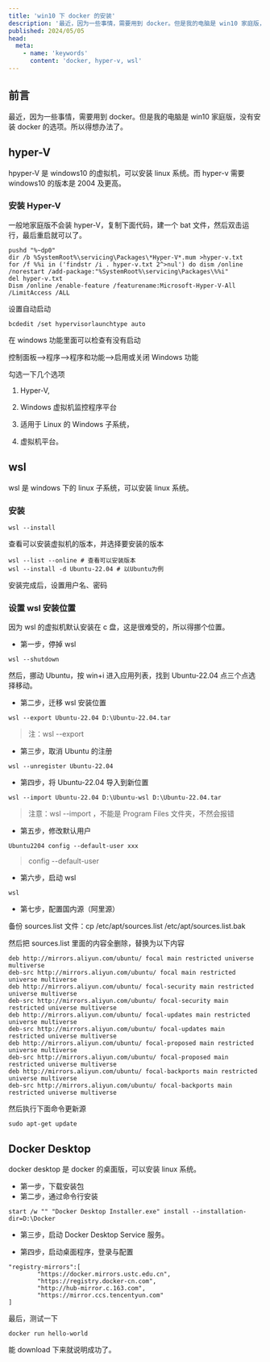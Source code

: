 ```yaml
---
title: 'win10 下 docker 的安装'
description: '最近，因为一些事情，需要用到 docker。但是我的电脑是 win10 家庭版，没有安装 docker 的选项。所以得想办法了。'
published: 2024/05/05
head:
  meta:
    - name: 'keywords'
      content: 'docker, hyper-v, wsl'
---
```


## 前言

最近，因为一些事情，需要用到 docker。但是我的电脑是 win10 家庭版，没有安装 docker 的选项。所以得想办法了。

## hyper-V

hpyper-V 是 windows10 的虚拟机，可以安装 linux 系统。而 hyper-v 需要 windows10 的版本是 2004 及更高。

### 安装 Hyper-V

一般地家庭版不会装 hyper-V，复制下面代码，建一个 bat 文件，然后双击运行，最后重启就可以了。

```shell
pushd "%~dp0"
dir /b %SystemRoot%\servicing\Packages\*Hyper-V*.mum >hyper-v.txt
for /f %%i in ('findstr /i . hyper-v.txt 2^>nul') do dism /online /norestart /add-package:"%SystemRoot%\servicing\Packages\%%i"
del hyper-v.txt
Dism /online /enable-feature /featurename:Microsoft-Hyper-V-All /LimitAccess /ALL
```

设置自动启动

```
bcdedit /set hypervisorlaunchtype auto
```

在 windows 功能里面可以检查有没有启动

控制面板-->程序-->程序和功能-->启用或关闭 Windows 功能

勾选一下几个选项

1. Hyper-V,

2. Windows 虚拟机监控程序平台

3. 适用于 Linux 的 Windows 子系统，

4. 虚拟机平台。

## wsl

wsl 是 windows 下的 linux 子系统，可以安装 linux 系统。

### 安装

```
wsl --install
```

查看可以安装虚拟机的版本，并选择要安装的版本

```
wsl --list --online # 查看可以安装版本
wsl --install -d Ubuntu-22.04 # 以Ubuntu为例
```

安装完成后，设置用户名、密码

### 设置 wsl 安装位置

因为 wsl 的虚拟机默认安装在 c 盘，这是很难受的，所以得挪个位置。

- 第一步，停掉 wsl

```
wsl --shutdown
```

然后，挪动 Ubuntu，按 win+i 进入应用列表，找到 Ubuntu-22.04 点三个点选择移动。

- 第二步，迁移 wsl 安装位置

```
wsl --export Ubuntu-22.04 D:\Ubuntu-22.04.tar
```

> 注：wsl --export <Distribution Name> <FileName>

- 第三步，取消 Ubuntu 的注册

```
wsl --unregister Ubuntu-22.04
```

- 第四步，将 Ubuntu-22.04 导入到新位置

```
wsl --import Ubuntu-22.04 D:\Ubuntu-wsl D:\Ubuntu-22.04.tar
```

> 注意：wsl --import <Distribution Name> <InstallLocation> <FileName> <Distribution Name>，<InstallLocation>不能是 Program Files 文件夹，不然会报错

- 第五步，修改默认用户

```
Ubuntu2204 config --default-user xxx
```

> <DistributionName> config --default-user <Username>

- 第六步，启动 wsl

```
wsl
```

- 第七步，配置国内源（阿里源）

备份 sources.list 文件：cp /etc/apt/sources.list /etc/apt/sources.list.bak

然后把 sources.list 里面的内容全删除，替换为以下内容

```
deb http://mirrors.aliyun.com/ubuntu/ focal main restricted universe multiverse
deb-src http://mirrors.aliyun.com/ubuntu/ focal main restricted universe multiverse
deb http://mirrors.aliyun.com/ubuntu/ focal-security main restricted universe multiverse
deb-src http://mirrors.aliyun.com/ubuntu/ focal-security main restricted universe multiverse
deb http://mirrors.aliyun.com/ubuntu/ focal-updates main restricted universe multiverse
deb-src http://mirrors.aliyun.com/ubuntu/ focal-updates main restricted universe multiverse
deb http://mirrors.aliyun.com/ubuntu/ focal-proposed main restricted universe multiverse
deb-src http://mirrors.aliyun.com/ubuntu/ focal-proposed main restricted universe multiverse
deb http://mirrors.aliyun.com/ubuntu/ focal-backports main restricted universe multiverse
deb-src http://mirrors.aliyun.com/ubuntu/ focal-backports main restricted universe multiverse
```

然后执行下面命令更新源

```
sudo apt-get update
```

## Docker Desktop

docker desktop 是 docker 的桌面版，可以安装 linux 系统。

- 第一步，下载安装包
- 第二步，通过命令行安装

```
start /w "" "Docker Desktop Installer.exe" install --installation-dir=D:\Docker
```

- 第三步，启动 Docker Desktop Service 服务。

- 第四步，启动桌面程序，登录与配置

```
"registry-mirrors":[
		"https://docker.mirrors.ustc.edu.cn",
		"https://registry.docker-cn.com",
		"http://hub-mirror.c.163.com",
		"https://mirror.ccs.tencentyun.com"
]
```

最后，测试一下

```
docker run hello-world
```

能 download 下来就说明成功了。
